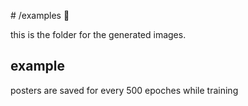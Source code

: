# /examples 🎉

this is the folder for the generated images.

## example

posters are saved for every 500 epoches while training